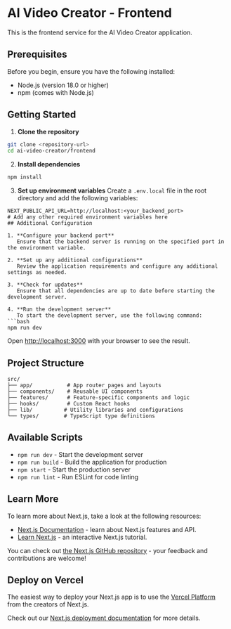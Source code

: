 # AI Video Creator - Frontend

This is the frontend service for the AI Video Creator application.

## Prerequisites

Before you begin, ensure you have the following installed:
- Node.js (version 18.0 or higher)
- npm (comes with Node.js) 

## Getting Started

1. **Clone the repository**
```bash
git clone <repository-url>
cd ai-video-creator/frontend
```

2. **Install dependencies**
```bash
npm install
```

3. **Set up environment variables**
Create a `.env.local` file in the root directory and add the following variables:
```
NEXT_PUBLIC_API_URL=http://localhost:<your_backend_port>
# Add any other required environment variables here
## Additional Configuration

1. **Configure your backend port**
   Ensure that the backend server is running on the specified port in the environment variable.

2. **Set up any additional configurations**
   Review the application requirements and configure any additional settings as needed.

3. **Check for updates**
   Ensure that all dependencies are up to date before starting the development server.

4. **Run the development server**
   To start the development server, use the following command:
```bash
npm run dev
```

Open [http://localhost:3000](http://localhost:3000) with your browser to see the result.

## Project Structure

```
src/
├── app/           # App router pages and layouts
├── components/    # Reusable UI components
├── features/      # Feature-specific components and logic
├── hooks/         # Custom React hooks
├── lib/          # Utility libraries and configurations
└── types/        # TypeScript type definitions
```

## Available Scripts

- `npm run dev` - Start the development server
- `npm run build` - Build the application for production
- `npm start` - Start the production server
- `npm run lint` - Run ESLint for code linting

## Learn More

To learn more about Next.js, take a look at the following resources:

- [Next.js Documentation](https://nextjs.org/docs) - learn about Next.js features and API.
- [Learn Next.js](https://nextjs.org/learn) - an interactive Next.js tutorial.

You can check out [the Next.js GitHub repository](https://github.com/vercel/next.js) - your feedback and contributions are welcome!

## Deploy on Vercel

The easiest way to deploy your Next.js app is to use the [Vercel Platform](https://vercel.com/new?utm_medium=default-template&filter=next.js&utm_source=create-next-app&utm_campaign=create-next-app-readme) from the creators of Next.js.

Check out our [Next.js deployment documentation](https://nextjs.org/docs/app/building-your-application/deploying) for more details.
